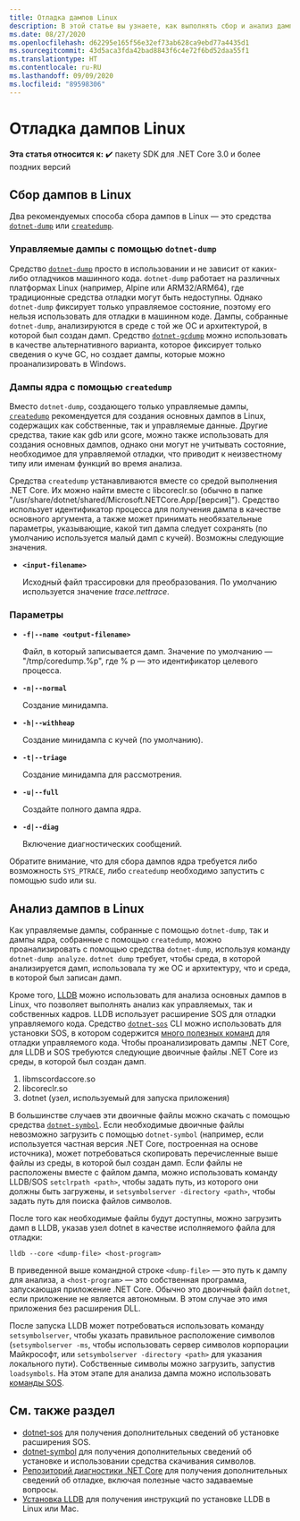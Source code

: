 ```yaml
---
title: Отладка дампов Linux
description: В этой статье вы узнаете, как выполнять сбор и анализ дампов из сред Linux.
ms.date: 08/27/2020
ms.openlocfilehash: d62295e165f56e32ef73ab628ca9ebd77a4435d1
ms.sourcegitcommit: 43d5aca3fda42bad8843f6c4e72f6bd52daa55f1
ms.translationtype: HT
ms.contentlocale: ru-RU
ms.lasthandoff: 09/09/2020
ms.locfileid: "89598306"
---
```

# <a name="debug-linux-dumps"></a>Отладка дампов Linux

**Эта статья относится к:** ✔️ пакету SDK для .NET Core 3.0 и более поздних версий

## <a name="collect-dumps-on-linux"></a>Сбор дампов в Linux

Два рекомендуемых способа сбора дампов в Linux — это средства [`dotnet-dump`](dotnet-dump.md) или [`createdump`](https://github.com/dotnet/runtime/blob/master/docs/design/coreclr/botr/xplat-minidump-generation.md).

### <a name="managed-dumps-with-dotnet-dump"></a>Управляемые дампы с помощью `dotnet-dump`

Средство [`dotnet-dump`](dotnet-dump.md) просто в использовании и не зависит от каких-либо отладчиков машинного кода. `dotnet-dump` работает на различных платформах Linux (например, Alpine или ARM32/ARM64), где традиционные средства отладки могут быть недоступны. Однако `dotnet-dump` фиксирует только управляемое состояние, поэтому его нельзя использовать для отладки в машинном коде. Дампы, собранные `dotnet-dump`, анализируются в среде с той же ОС и архитектурой, в которой был создан дамп. Средство [`dotnet-gcdump`](dotnet-gcdump.md) можно использовать в качестве альтернативного варианта, которое фиксирует только сведения о куче GC, но создает дампы, которые можно проанализировать в Windows.

### <a name="core-dumps-with-createdump"></a>Дампы ядра с помощью `createdump`

Вместо `dotnet-dump`, создающего только управляемые дампы, [`createdump`](https://github.com/dotnet/runtime/blob/master/docs/design/coreclr/botr/xplat-minidump-generation.md) рекомендуется для создания основных дампов в Linux, содержащих как собственные, так и управляемые данные. Другие средства, такие как gdb или gcore, можно также использовать для создания основных дампов, однако они могут не учитывать состояние, необходимое для управляемой отладки, что приводит к неизвестному типу или именам функций во время анализа.

Средства `createdump` устанавливаются вместе со средой выполнения .NET Core. Их можно найти вместе с libcoreclr.so (обычно в папке "/usr/share/dotnet/shared/Microsoft.NETCore.App/[версия]"). Средство использует идентификатор процесса для получения дампа в качестве основного аргумента, а также может принимать необязательные параметры, указывающие, какой тип дампа следует сохранять (по умолчанию используется малый дамп с кучей). Возможны следующие значения.

- **`<input-filename>`**

  Исходный файл трассировки для преобразования. По умолчанию используется значение *trace.nettrace*.

### <a name="options"></a>Параметры

- **`-f|--name <output-filename>`**

  Файл, в который записывается дамп. Значение по умолчанию — "/tmp/coredump.%p", где % p — это идентификатор целевого процесса.

- **`-n|--normal`**

  Создание минидампа.

- **`-h|--withheap`**

  Создание минидампа с кучей (по умолчанию).

- **`-t|--triage`**

  Создание минидампа для рассмотрения.

- **`-u|--full`**

  Создайте полного дампа ядра.

- **`-d|--diag`**

  Включение диагностических сообщений.

Обратите внимание, что для сбора дампов ядра требуется либо возможность `SYS_PTRACE`, либо `createdump` необходимо запустить с помощью sudo или su.

## <a name="analyze-dumps-on-linux"></a>Анализ дампов в Linux

Как управляемые дампы, собранные с помощью `dotnet-dump`, так и дампы ядра, собранные с помощью `createdump`, можно проанализировать с помощью средства `dotnet-dump`, используя команду `dotnet-dump analyze`. `dotnet dump` требует, чтобы среда, в которой анализируется дамп, использовала ту же ОС и архитектуру, что и среда, в которой был записан дамп.

Кроме того, [LLDB](https://lldb.llvm.org/) можно использовать для анализа основных дампов в Linux, что позволяет выполнять анализ как управляемых, так и собственных кадров. LLDB использует расширение SOS для отладки управляемого кода. Средство [`dotnet-sos`](dotnet-sos.md) CLI можно использовать для установки SOS, в котором содержится [много полезных команд](https://github.com/dotnet/diagnostics/blob/master/documentation/sos-debugging-extension.md) для отладки управляемого кода. Чтобы проанализировать дампы .NET Core, для LLDB и SOS требуются следующие двоичные файлы .NET Core из среды, в которой был создан дамп.

1. libmscordaccore.so
2. libcoreclr.so
3. dotnet (узел, используемый для запуска приложения)

В большинстве случаев эти двоичные файлы можно скачать с помощью средства [`dotnet-symbol`](dotnet-symbol.md). Если необходимые двоичные файлы невозможно загрузить с помощью `dotnet-symbol` (например, если используется частная версия .NET Core, построенная на основе источника), может потребоваться скопировать перечисленные выше файлы из среды, в которой был создан дамп. Если файлы не расположены вместе с файлом дампа, можно использовать команду LLDB/SOS `setclrpath <path>`, чтобы задать путь, из которого они должны быть загружены, и `setsymbolserver -directory <path>`, чтобы задать путь для поиска файлов символов.

После того как необходимые файлы будут доступны, можно загрузить дамп в LLDB, указав узел dotnet в качестве исполняемого файла для отладки:

```console
lldb --core <dump-file> <host-program>
```

В приведенной выше командной строке `<dump-file>` — это путь к дампу для анализа, а `<host-program>` — это собственная программа, запускающая приложение .NET Core. Обычно это двоичный файл `dotnet`, если приложение не является автономным. В этом случае это имя приложения без расширения DLL.

После запуска LLDB может потребоваться использовать команду `setsymbolserver`, чтобы указать правильное расположение символов (`setsymbolserver -ms`, чтобы использовать сервер символов корпорации Майкрософт, или `setsymbolserver -directory <path>` для указания локального пути). Собственные символы можно загрузить, запустив `loadsymbols`. На этом этапе для анализа дампа можно использовать [команды SOS](https://github.com/dotnet/diagnostics/blob/master/documentation/sos-debugging-extension.md).

## <a name="see-also"></a>См. также раздел

- [dotnet-sos](dotnet-sos.md) для получения дополнительных сведений об установке расширения SOS.
- [dotnet-symbol](dotnet-symbol.md) для получения дополнительных сведений об установке и использовании средства скачивания символов.
- [Репозиторий диагностики .NET Core](https://github.com/dotnet/diagnostics/blob/master/documentation/) для получения дополнительных сведений об отладке, включая полезные часто задаваемые вопросы.
- [Установка LLDB](https://github.com/dotnet/diagnostics/blob/master/documentation/sos.md#getting-lldb) для получения инструкций по установке LLDB в Linux или Mac.
